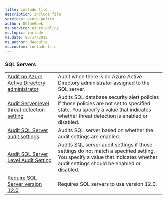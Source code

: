 ```yaml
---
title: include file
description: include file
services: azure-policy
author: DCtheGeek
ms.service: azure-policy
ms.topic: include
ms.date: 05/17/2018
ms.author: dacoulte
ms.custom: include file
---
```


### SQL Servers

|  |  |
|---------|---------|
| [Audit no Azure Active Directory administrator](../articles/azure-policy/scripts/audit-no-aad-admin.md) | Audit when there is no Azure Active Directory administrator assigned to the SQL server. |
| [Audit Server level threat detection setting](../articles/azure-policy/scripts/audit-sql-ser-threat-det-setting.md) | Audits SQL database security alert policies if those policies are not set to specified state. You specify a value that indicates whether threat detection is enabled or disabled.  |
| [Audit SQL Server audit settings](../articles/azure-policy/scripts/sql-server-audit.md) | Audits SQL server based on whether the audit settings are enabled. |
| [Audit SQL Server Level Audit Setting](../articles/azure-policy/scripts/audit-sql-ser-leve-audit-setting.md) | Audits SQL server audit settings if those settings do not match a specified setting. You specify a value that indicates whether audit settings should be enabled or disabled. |
| [Require SQL Server version 12.0](../articles/azure-policy/scripts/req-sql-12.md) | Requires SQL servers to use version 12.0.  |